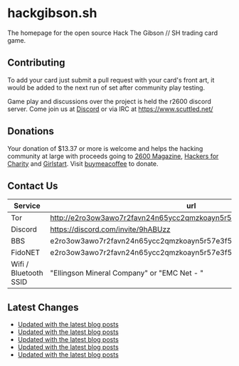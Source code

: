 # hackgibson.sh
The homepage for the open source Hack The Gibson // SH trading card game.


## Contributing

To add your card just submit a pull request with your card's front art, it would be added to the next run of set after community play testing.

Game play and discussions over the project is held the r2600 discord server. Come join us at [Discord](https://discord.com/invite/9hABUzz) or via IRC at https://www.scuttled.net/


## Donations

Your donation of $13.37 or more is welcome and helps the hacking community at large with proceeds going to [2600 Magazine](https://2600.com/), [Hackers for Charity](https://hackersforcharity.org) and [Girlstart](https://girlstart.org).  Visit [buymeacoffee](https://www.buymeacoffee.com/hackgibson.sh) to donate.


## Contact Us

Service | url
-|-
Tor | http://e2ro3ow3awo7r2favn24n65ycc2qmzkoayn5r57e3f56nvjwdcgg32ad.onion
Discord | https://discord.com/invite/9hABUzz
BBS | e2ro3ow3awo7r2favn24n65ycc2qmzkoayn5r57e3f56nvjwdcgg32ad.onion:23
FidoNET | e2ro3ow3awo7r2favn24n65ycc2qmzkoayn5r57e3f56nvjwdcgg32ad.onion:24554
Wifi / Bluetooth SSID | "Ellingson Mineral Company" or "EMC Net - <fidonet address>"

## Latest Changes
<!-- BLOG-POST-LIST:START -->
- [Updated with the latest blog posts](https://github.com/DFW2600/hackgibson.sh/commit/8287fd6d3099f5f8920d18b29e96e733377b1be7)
- [Updated with the latest blog posts](https://github.com/DFW2600/hackgibson.sh/commit/8886291009b1388885fa45c7f815bfc40efb491c)
- [Updated with the latest blog posts](https://github.com/DFW2600/hackgibson.sh/commit/df5a1c2a3db468a97196609626a3c759c12f2352)
- [Updated with the latest blog posts](https://github.com/DFW2600/hackgibson.sh/commit/76d561da25c31e0943e26cea9c2b0731bbf8b686)
- [Updated with the latest blog posts](https://github.com/DFW2600/hackgibson.sh/commit/a781a7e9900b2fa1ea89c1725a36bf3c186a8c1d)
<!-- BLOG-POST-LIST:END -->
